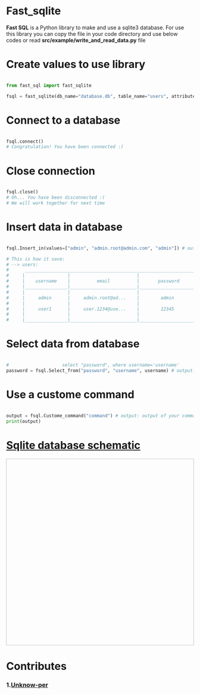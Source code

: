 # Fast_sqlite

<b>Fast SQL</b> is a Python library to make and use a sqlite3 database. For use this library you can copy the file in your code directory and use below codes or read <b>src/example/write_and_read_data.py</b> file

# Create values to use library
```python

from fast_sql import fast_sqlite

fsql = fast_sqlite(db_name="database.db", table_name="users", attributes=["username", "email", "password"])

```

# Connect to a database

```python

fsql.connect()
# Congratulation! You have been connected :)

```

# Close connection

```python

fsql.close()
# Oh... You have been disconnected :( 
# We will work together for next time

```

# Insert data in database

```python

fsql.Insert_in(values=["admin", "admin.root@admin.com", "admin"]) # output: True/False

# This is how it save:
# --> users:
#      ________________________________________________________________
#     |                |                         |                     |
#     |    username    |          email          |       password      |
#     |________________|_________________________|_____________________|
#     |                |                         |                     |
#     |     admin      |     admin.root@ad...    |        admin        |
#     |                |                         |                     |
#     |     user1      |     user.1234@use...    |        12345        |
#     |                |                         |                     |
#     |________________|_________________________|_____________________|

```

# Select data from database

```python

#                    select "password", where username='username'
password = fsql.Select_from("password", "username", username) # output: password

```

# Use a custome command

```python

output = fsql.Custome_command("command") # output: output of your command :)
print(output)

```

# <a href='https://learnsql.com/blog/sql-basics-cheat-sheet/01-sample-data.webp' target='_blank'>Sqlite database schematic </a>

[<img href="[https://learnsql.com/blog/sql-basics-cheat-sheet/01-sample-data.webp](https://learnsql.com/blog/sql-basics-cheat-sheet/01-sample-data.webp)" width="100%" height="500px" />](https://learnsql.com/blog/sql-basics-cheat-sheet/01-sample-data.webp)

# Contributes
<h3> 1.<a target="_blank" href="https://www.github.com/Unknow-per/">Unknow-per</a></h3>
